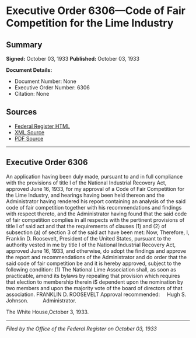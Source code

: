 # Executive Order 6306—Code of Fair Competition for the Lime Industry

## Summary

**Signed:** October 03, 1933
**Published:** October 03, 1933

**Document Details:**
- Document Number: None
- Executive Order Number: 6306
- Citation: None

## Sources
- [Federal Register HTML](https://www.presidency.ucsb.edu/documents/executive-order-6306-code-fair-competition-for-the-lime-industry)
- [XML Source](None)
- [PDF Source](None)

---

## Executive Order 6306

An application having been duly made, pursuant to and in full compliance with the provisions of title I of the National Industrial Recovery Act, approved June 16, 1933, for my approval of a Code of Fair Competition for the Lime Industry, and hearings having been held thereon and the Administrator having rendered his report containing an analysis of the said code of fair competition together with his recommendations and findings with respect thereto, and the Administrator having found that the said code of fair competition complies in all respects with the pertinent provisions of title I of said act and that the requirements of clauses (1) and (2) of subsection (a) of section 3 of the said act have been met:
Now, Therefore, I, Franklin D. Roosevelt, President of the United States, pursuant to the authority vested in me by title I of the National Industrial Recovery Act, approved June 16, 1933, and otherwise, do adopt the findings and approve the report and recommendations of the Administrator and do order that the said code of fair competition be and it is hereby approved, subject to the following condition:
    (1) The National Lime Association shall, as soon as practicable, amend its bylaws by repealing that provision which requires that election to membership therein i$ dependent upon the nomination by two members and upon the majority vote of the board of directors of that association.
FRANKLIN D. ROOSEVELT
Approval recommended:     Hugh S. Johnson.          Administrator.

The White House,October 3, 1933.

---

*Filed by the Office of the Federal Register on October 03, 1933*
